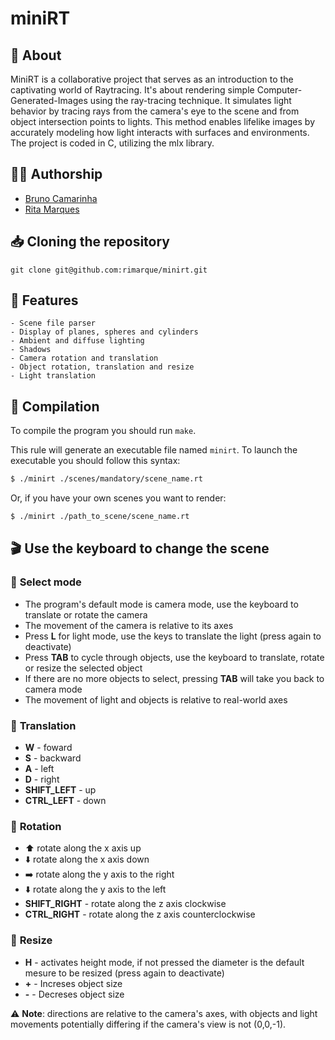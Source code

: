 # **miniRT**

## :speech_balloon: **About**
MiniRT is a collaborative project that serves as an introduction to the captivating world of Raytracing.
It's about rendering simple Computer-Generated-Images using the ray-tracing technique. 
It simulates light behavior by tracing rays from the camera's eye to the scene and from object intersection points to lights.
This method enables lifelike images by accurately modeling how light interacts with surfaces and environments.
The project is coded in C, utilizing the mlx library.

## 🙋‍♀️ **Authorship**

- [Bruno Camarinha](https://github.com/bcamarinha92)
- [Rita Marques](https://github.com/rimarque)

## :inbox_tray: **Cloning the repository**

```shell
git clone git@github.com:rimarque/minirt.git 
```

## :pencil: **Features**
```
- Scene file parser
- Display of planes, spheres and cylinders
- Ambient and diffuse lighting
- Shadows
- Camera rotation and translation
- Object rotation, translation and resize
- Light translation
```

## :link: **Compilation**
To compile the program you should run `make`.

This rule will generate an executable file named `minirt`. To launch the executable you should follow this syntax:

```sh
$ ./minirt ./scenes/mandatory/scene_name.rt
```
Or, if you have your own scenes you want to render:

```sh
$ ./minirt ./path_to_scene/scene_name.rt
```

## :clapper: **Use the keyboard to change the scene**

### 🚦 **Select mode**
- The program's default mode is camera mode, use the keyboard to translate or rotate the camera
- The movement of the camera is relative to its axes
- Press **L** for light mode, use the keys to translate the light (press again to deactivate)
- Press **TAB** to cycle through objects, use the keyboard to translate, rotate or resize the selected object
- If there are no more objects to select, pressing **TAB** will take you back to camera mode
- The movement of light and objects is relative to real-world axes

### 🚗 **Translation**
- **W** - foward
- **S** - backward
- **A** - left
- **D** - right
- **SHIFT_LEFT** - up
- **CTRL_LEFT** - down

### :carousel_horse: **Rotation**
- ⬆️ rotate along the x axis up
- ⬇️ rotate along the x axis down
- ➡️ rotate along the y axis to the right
- ⬇️ rotate along the y axis to the left
- **SHIFT_RIGHT** - rotate along the z axis clockwise
- **CTRL_RIGHT** - rotate along the z axis counterclockwise

### :straight_ruler: **Resize**
- **H** - activates height mode, if not pressed the diameter is the default mesure to be resized (press again to deactivate)
- **+** - Increses object size
- **-** - Decreses object size

⚠️ **Note**: directions are relative to the camera's axes, with objects and light movements potentially differing if the camera's view is not (0,0,-1).
